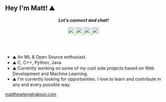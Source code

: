 ## Hey I'm Matt! ⛰️ 

<p align="center">
  <i><b>Let's connect and chat!</b></i>

  <p align="center">
    <a href="https://medium.com/@matt.tengtrakool">
  <img  alt="Matt's Medium" width="22px" src="https://cdn.jsdelivr.net/npm/simple-icons@v3/icons/medium.svg" />
</a>
<a href="https://www.linkedin.com/in/matt-tengtrakool/">
  <img  alt="Matt's Linkedin" width="22px" src="https://cdn.jsdelivr.net/npm/simple-icons@v3/icons/linkedin.svg" />
</a>
<a href="https://twitter.com/MattTtkool">
  <img  alt="Matt's Twitter" width="22px" src="https://cdn.jsdelivr.net/npm/simple-icons@v3/icons/twitter.svg" />
</a>
<a href="https://github.com/MattTengtrakool">
  <img  alt="Matt's Github" width="22px" src="https://cdn.jsdelivr.net/npm/simple-icons@v3/icons/github.svg" />
</a>

  </p>
    
</p>



<br />
<br />

- ⛰️ An ML & Open Source enthusiast.<br />
- ⛰️ C, C++, Python, Java <br />
- ⛰️ Currently working on some of my cool side projects based on Web Development and Machine Learning.<br />
- ⛰️ I'm currently looking for opportunities. I love to learn and contribute in any and every possible way.<br />

<a href="matthewtengtrakool.com">
  matthewtengtrakool.com
</a>

